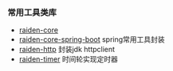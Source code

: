 ### 常用工具类库

- [raiden-core](raiden-core) 
- [raiden-core-spring-boot](raiden-core-spring-boot) spring常用工具封装
- [raiden-http](raiden-parent/raiden-http) 封装jdk httpclient
- [raiden-timer](raiden-parent/raiden-timer) 时间轮实现定时器